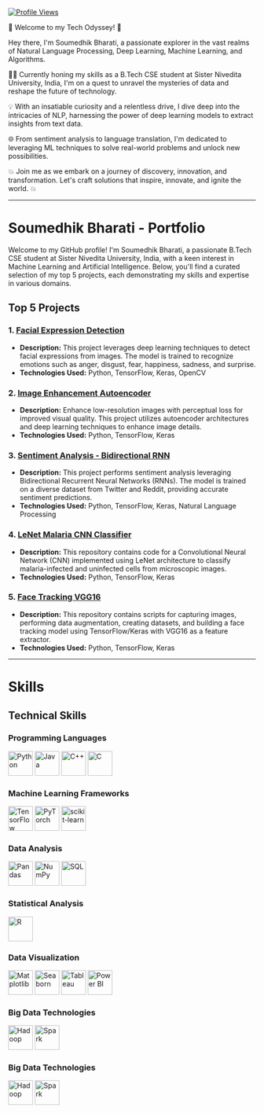 [![Profile Views](https://komarev.com/ghpvc/?username=YourGitHubUsername&style=flat-square&label=Profile%20Views&color=blueviolet)](https://github.com/Soumedhik)

🚀 Welcome to my Tech Odyssey! 🌟

Hey there, I'm Soumedhik Bharati, a passionate explorer in the vast realms of Natural Language Processing, Deep Learning, Machine Learning, and Algorithms.

👨‍💻 Currently honing my skills as a B.Tech CSE student at Sister Nivedita University, India, I'm on a quest to unravel the mysteries of data and reshape the future of technology.

💡 With an insatiable curiosity and a relentless drive, I dive deep into the intricacies of NLP, harnessing the power of deep learning models to extract insights from text data.

🌐 From sentiment analysis to language translation, I'm dedicated to leveraging ML techniques to solve real-world problems and unlock new possibilities.

💥 Join me as we embark on a journey of discovery, innovation, and transformation. Let's craft solutions that inspire, innovate, and ignite the world. 💥

---

# Soumedhik Bharati - Portfolio

Welcome to my GitHub profile! I'm Soumedhik Bharati, a passionate B.Tech CSE student at Sister Nivedita University, India, with a keen interest in Machine Learning and Artificial Intelligence. Below, you'll find a curated selection of my top 5 projects, each demonstrating my skills and expertise in various domains.

## Top 5 Projects

### 1. [Facial Expression Detection](https://github.com/Soumedhik/FACIAL-EXPRESSION-DETECTION)

- **Description:** This project leverages deep learning techniques to detect facial expressions from images. The model is trained to recognize emotions such as anger, disgust, fear, happiness, sadness, and surprise.
- **Technologies Used:** Python, TensorFlow, Keras, OpenCV

### 2. [Image Enhancement Autoencoder](https://github.com/Soumedhik/Image_Enhancement_Autoencoder)

- **Description:** Enhance low-resolution images with perceptual loss for improved visual quality. This project utilizes autoencoder architectures and deep learning techniques to enhance image details.
- **Technologies Used:** Python, TensorFlow, Keras

### 3. [Sentiment Analysis - Bidirectional RNN](https://github.com/Soumedhik/SentimentAnalysis-BidirectionalRNN)

- **Description:** This project performs sentiment analysis leveraging Bidirectional Recurrent Neural Networks (RNNs). The model is trained on a diverse dataset from Twitter and Reddit, providing accurate sentiment predictions.
- **Technologies Used:** Python, TensorFlow, Keras, Natural Language Processing

### 4. [LeNet Malaria CNN Classifier](https://github.com/Soumedhik/LeNet-Malaria-CNN-Classifier)

- **Description:** This repository contains code for a Convolutional Neural Network (CNN) implemented using LeNet architecture to classify malaria-infected and uninfected cells from microscopic images.
- **Technologies Used:** Python, TensorFlow, Keras

### 5. [Face Tracking VGG16](https://github.com/Soumedhik/-Face_Tracking_VGG16)

- **Description:** This repository contains scripts for capturing images, performing data augmentation, creating datasets, and building a face tracking model using TensorFlow/Keras with VGG16 as a feature extractor.
- **Technologies Used:** Python, TensorFlow, Keras
---

<style>
  .interactive-img {
    transition: transform 0.3s;
  }

  .interactive-img:hover {
    transform: translateX(5px);
  }
</style>

# Skills

## Technical Skills

### Programming Languages
<div>
    <img src="https://upload.wikimedia.org/wikipedia/commons/c/c3/Python-logo-notext.svg" alt="Python" style="width: 50px; height: 50px;" class="interactive-img">
    <img src="https://upload.wikimedia.org/wikipedia/en/3/30/Java_programming_language_logo.svg" alt="Java" style="width: 50px; height: 50px;" class="interactive-img">
    <img src="https://upload.wikimedia.org/wikipedia/commons/1/18/ISO_C%2B%2B_Logo.svg" alt="C++" style="width: 50px; height: 50px;" class="interactive-img">
    <img src="https://upload.wikimedia.org/wikipedia/commons/1/19/C_Logo.png" alt="C" style="width: 50px; height: 50px;" class="interactive-img">
</div>

### Machine Learning Frameworks
<div>
    <img src="https://upload.wikimedia.org/wikipedia/commons/1/11/TensorFlowLogo.svg" alt="TensorFlow" style="width: 50px; height: 50px;" class="interactive-img">
    <img src="https://upload.wikimedia.org/wikipedia/commons/9/96/Pytorch_logo.png" alt="PyTorch" style="width: 50px; height: 50px;" class="interactive-img">
    <img src="https://upload.wikimedia.org/wikipedia/commons/0/05/Scikit_learn_logo_small.svg" alt="scikit-learn" style="width: 50px; height: 50px;" class="interactive-img">
</div>

### Data Analysis
<div>
    <img src="https://upload.wikimedia.org/wikipedia/commons/e/ed/Pandas_logo.svg" alt="Pandas" style="width: 50px; height: 50px;" class="interactive-img">
    <img src="https://upload.wikimedia.org/wikipedia/commons/1/1a/NumPy_logo.svg" alt="NumPy" style="width: 50px; height: 50px;" class="interactive-img">
    <img src="https://upload.wikimedia.org/wikipedia/commons/8/87/Sql_data_base_with_logo.png" alt="SQL" style="width: 50px; height: 50px;" class="interactive-img">
</div>

### Statistical Analysis
<div>
    <img src="https://upload.wikimedia.org/wikipedia/commons/1/1b/R_logo.svg" alt="R" style="width: 50px; height: 50px;" class="interactive-img">
</div>

### Data Visualization
<div>
    <img src="https://upload.wikimedia.org/wikipedia/commons/8/84/Matplotlib_icon.svg" alt="Matplotlib" style="width: 50px; height: 50px;" class="interactive-img">
    <img src="https://seaborn.pydata.org/_static/logo-wide-lightbg.svg" alt="Seaborn" style="width: 50px; height: 50px;" class="interactive-img">
    <img src="https://www.tableau.com/sites/default/files/pages/tableaulogo_highres.png" alt="Tableau" style="width: 50px; height: 50px;" class="interactive-img">
    <img src="https://upload.wikimedia.org/wikipedia/commons/c/c9/Power_bi_logo_black.svg" alt="Power BI" style="width: 50px; height: 50px;" class="interactive-img">
</div>

### Big Data Technologies
<div>
    <img src="https://upload.wikimedia.org/wikipedia/commons/0/0e/Hadoop_logo.svg" alt="Hadoop" style="width: 50px; height: 50px;" class="interactive-img">
    <img src="https://upload.wikimedia.org/wikipedia/commons/f/f3/Apache_Spark_logo.svg" alt="Spark" style="width: 50px; height: 50px;" class="interactive-img">
</div>


### Big Data Technologies
<div>
    <img src="https://upload.wikimedia.org/wikipedia/commons/0/0e/Hadoop_logo.svg" alt="Hadoop" style="width: 50px; height: 50px;" class="interactive-img">
    <img src="https://upload.wikimedia.org/wikipedia/commons/f/f3/Apache_Spark_logo.svg" alt="Spark" style="width: 50px; height: 50px;" class="interactive-img">
</div>
